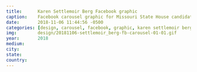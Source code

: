 ```yaml
---
title:		Karen Settlemoir Berg Facebook graphic
caption:  	Facebook carousel graphic for Missouri State House candidate Karen Settlemoir Berg
date:   	2018-11-06 11:44:56 -0500
categories: [design, carousel, facebook, graphic, karen settlemoir berg, tech for campaigns]
img:		design/20181106-settlemoir_berg-fb-carousel-01-01.gif
year:		2018
medium:
city:
state:
country:
---
```

